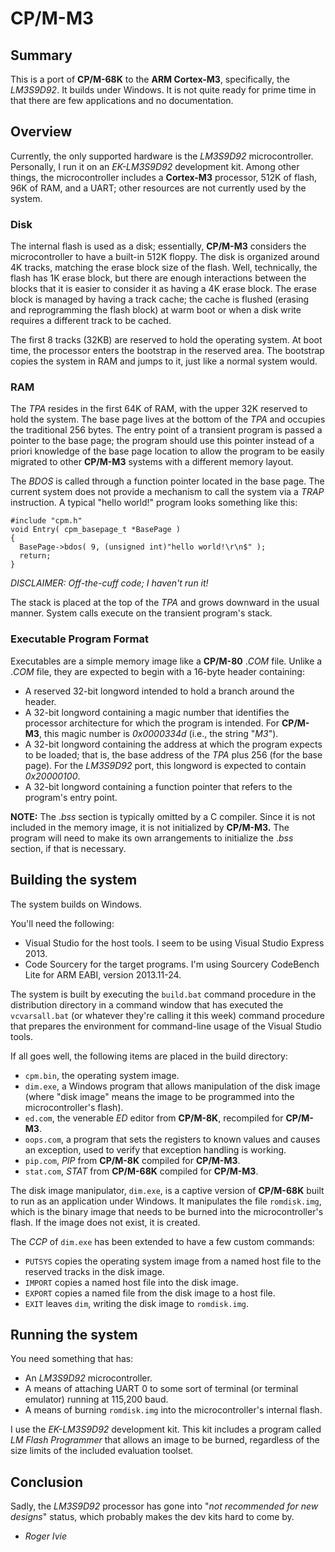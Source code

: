 # CP/M-M3

## Summary

This is a port of **CP/M-68K** to the **ARM Cortex-M3**, specifically, the
_LM3S9D92_. It builds under Windows. It is not quite ready for prime time in
that there are few applications and no documentation.

## Overview

Currently, the only supported hardware is the _LM3S9D92_ microcontroller.
Personally, I run it on an _EK-LM3S9D92_ development kit. Among other things,
the microcontroller includes a **Cortex-M3** processor, 512K of flash, 96K of
RAM, and a UART; other resources are not currently used by the system.

### Disk

The internal flash is used as a disk; essentially, **CP/M-M3** considers the
microcontroller to have a built-in 512K floppy. The disk is organized around 4K
tracks, matching the erase block size of the flash. Well, technically, the flash
has 1K erase block, but there are enough interactions between the blocks that it
is easier to consider it as having a 4K erase block. The erase block is managed
by having a track cache; the cache is flushed (erasing and reprogramming the
flash block) at warm boot or when a disk write requires a different track to be
cached.

The first 8 tracks (32KB) are reserved to hold the operating system. At boot
time, the processor enters the bootstrap in the reserved area. The bootstrap
copies the system in RAM and jumps to it, just like a normal system would.

### RAM

The _TPA_ resides in the first 64K of RAM, with the upper 32K reserved to hold
the system. The base page lives at the bottom of the _TPA_ and occupies the
traditional 256 bytes. The entry point of a transient program is passed a
pointer to the base page; the program should use this pointer instead of a
priori knowledge of the base page location to allow the program to be easily
migrated to other **CP/M-M3** systems with a different memory layout.

The _BDOS_ is called through a function pointer located in the base page. The
current system does not provide a mechanism to call the system via a _TRAP_
instruction. A typical "hello world!" program looks something like this:

```text
#include "cpm.h"
void Entry( cpm_basepage_t *BasePage )
{
  BasePage->bdos( 9, (unsigned int)"hello world!\r\n$" );
  return;
}
```

_DISCLAIMER: Off-the-cuff code; I haven't run it!_

The stack is placed at the top of the _TPA_ and grows downward in the usual
manner. System calls execute on the transient program's stack.

### Executable Program Format

Executables are a simple memory image like a **CP/M-80** ._COM_ file. Unlike a
._COM_ file, they are expected to begin with a 16-byte header containing:

- A reserved 32-bit longword intended to hold a branch around the header.
- A 32-bit longword containing a magic number that identifies the processor
  architecture for which the program is intended. For **CP/M-M3**, this magic
  number is _0x0000334d_ (i.e., the string "_M3_").
- A 32-bit longword containing the address at which the program expects to be
  loaded; that is, the base address of the _TPA_ plus 256 (for the base page).
  For the _LM3S9D92_ port, this longword is expected to contain _0x20000100_.
- A 32-bit longword containing a function pointer that refers to the program's
  entry point.

**NOTE:** The ._bss_ section is typically omitted by a C compiler. Since it is
not included in the memory image, it is not initialized by **CP/M-M3.** The
program will need to make its own arrangements to initialize the ._bss_ section,
if that is necessary.

## Building the system

The system builds on Windows.

You'll need the following:

- Visual Studio for the host tools. I seem to be using Visual Studio
  Express 2013.
- Code Sourcery for the target programs. I'm using Sourcery CodeBench Lite for
  ARM EABI, version 2013.11-24.

The system is built by executing the `build.bat` command procedure in the
distribution directory in a command window that has executed the `vcvarsall.bat`
(or whatever they're calling it this week) command procedure that prepares the
environment for command-line usage of the Visual Studio tools.

If all goes well, the following items are placed in the build directory:

- `cpm.bin`, the operating system image.
- `dim.exe`, a Windows program that allows manipulation of the disk image (where
  "disk image" means the image to be programmed into the microcontroller's
  flash).
- `ed.com`, the venerable _ED_ editor from **CP/M-8K**, recompiled for
  **CP/M-M3**.
- `oops.com`, a program that sets the registers to known values and causes an
  exception, used to verify that exception handling is working.
- `pip.com`, _PIP_ from **CP/M-8K** compiled for **CP/M-M3**.
- `stat.com`, _STAT_ from **CP/M-68K** compiled for **CP/M-M3**.

The disk image manipulator, `dim.exe`, is a captive version of **CP/M-68K**
built to run as an application under Windows. It manipulates the file
`romdisk.img`, which is the binary image that needs to be burned into the
microcontroller's flash. If the image does not exist, it is created.

The _CCP_ of `dim.exe` has been extended to have a few custom commands:

- `PUTSYS` copies the operating system image from a named host file to the
  reserved tracks in the disk image.
- `IMPORT` copies a named host file into the disk image.
- `EXPORT` copies a named file from the disk image to a host file.
- `EXIT` leaves `dim`, writing the disk image to `romdisk.img`.

## Running the system

You need something that has:

- An _LM3S9D92_ microcontroller.
- A means of attaching UART 0 to some sort of terminal (or terminal emulator)
  running at 115,200 baud.
- A means of burning `romdisk.img` into the microcontroller's internal flash.

I use the _EK-LM3S9D92_ development kit. This kit includes a program called _LM
Flash Programmer_ that allows an image to be burned, regardless of the size
limits of the included evaluation toolset.

## Conclusion

Sadly, the _LM3S9D92_ processor has gone into "_not_ _recommended_ _for_ _new_
_designs_" status, which probably makes the dev kits hard to come by.

- _Roger Ivie_
